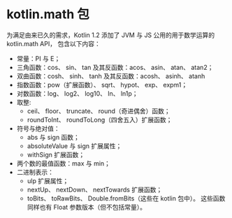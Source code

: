 # kotlin.math 包

为满足由来已久的需求，Kotlin 1.2 添加了 JVM 与 JS 公用的用于数学运算的 kotlin.math API， 包含以下内容：

- 常量：PI 与 E；
- 三角函数：cos、 sin、 tan 及其反函数：acos、 asin、 atan、 atan2；
- 双曲函数：cosh、 sinh、 tanh 及其反函数：acosh、 asinh、 atanh
- 指数函数：pow（扩展函数）、 sqrt、 hypot、 exp、 expm1；
- 对数函数：log、 log2、 log10、 ln、 ln1p；
- 取整:
    - ceil、 floor、 truncate、 round（奇进偶舍）函数；
    - roundToInt、 roundToLong（四舍五入）扩展函数；
- 符号与绝对值：
    - abs 与 sign 函数；
    - absoluteValue 与 sign 扩展属性；
    - withSign 扩展函数；
- 两个数的最值函数：max 与 min；
- 二进制表示：
    - ulp 扩展属性；
    - nextUp、 nextDown、 nextTowards 扩展函数；
    - toBits、 toRawBits、 Double.fromBits（这些在 kotlin 包中）。
这些函数同样也有 Float 参数版本（但不包括常量）。
